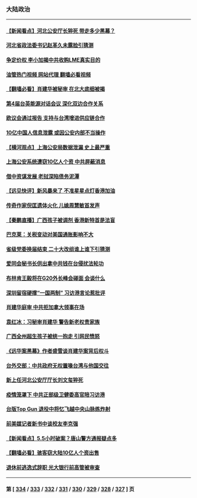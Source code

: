 ### 大陆政治
---
#### [【新闻看点】河北公安厅长猝死 带走多少黑幕？](../../pages/ncid277/n13774333.md?07062045) 
#### [河北省政法委书记赵革久未露脸引猜测](../../pages/ncid277/n13774573.md?07062045) 
#### [争定价权 李小加揭中共收购LME真实目的](../../pages/ncid277/n13774609.md?07062045) 
#### [油管热门视频 网站代理 翻墙必看视频](http://209.222.30.114:81/youtube.html?07062045)
#### [【翻墙必看】肖建华被秘审 在北大底细被揭](../../pages/ncid277/n13774429.md?07062045) 
#### [第4届台英能源对话会议 深化双边合作关系](../../pages/ncid277/n13774495.md?07062045) 
#### [欧议会通过报告 支持与台湾增进供应链合作](../../pages/ncid277/n13774466.md?07062045) 
#### [10亿中国人信息泄露 或因公安内部不当操作](../../pages/ncid277/n13774417.md?07062045) 
#### [【横河观点】上海公安局数据泄漏 史上最严重](../../pages/ncid277/n13774347.md?07062045) 
#### [上海公安系统遭窃10亿人个资 中共屏蔽消息](../../pages/ncid277/n13774299.md?07062045) 
#### [借中资谋发展 老挝深陷债务泥潭](../../pages/ncid277/n13774386.md?07062045) 
#### [【远见快评】新风暴来了 不准星星点灯香港加油](../../pages/ncid277/n13774321.md?07062045) 
#### [传奇作家倪匡遗体火化 儿媳周慧敏首发声](../../pages/ncid277/n13774312.md?07062045) 
#### [【秦鹏直播】广西孩子被调剂 香港新特首是法盲](../../pages/ncid277/n13774340.md?07062045) 
#### [巴克莱：关税变动对美国通胀影响不大](../../pages/ncid277/n13774227.md?07062045) 
#### [省级党委换届结束 二十大改组谁上谁下引猜测](../../pages/ncid277/n13774231.md?07062045) 
#### [爱同会秘书长供出拿中共钱在台侵扰法轮功](../../pages/ncid277/n13773953.md?07062045) 
#### [布林肯王毅将在G20外长峰会碰面 会谈什么](../../pages/ncid277/n13774153.md?07062045) 
#### [深圳留宿硬撑“一国两制” 习访港言论惹批评](../../pages/ncid277/n13774168.md?07062045) 
#### [肖建华庭审 中共拒加拿大领事在场](../../pages/ncid277/n13774155.md?07062045) 
#### [袁红冰：习秘审肖建华 警告新老权贵家族](../../pages/ncid277/n13774091.md?07062045) 
#### [广西全州超生孩子被统一抱走 引网民愤怒](../../pages/ncid277/n13773980.md?07062045) 
#### [《远华案黑幕》作者盛雪谈肖建华案背后权斗](../../pages/ncid277/n13773995.md?07062045) 
#### [台外交部：中共政府无权置喙台湾与他国交往](../../pages/ncid277/n13773963.md?07062045) 
#### [新上任河北公安厅厅长刘文玺猝死](../../pages/ncid277/n13773972.md?07062045) 
#### [疫情笼罩下 中共正部级卫健委高官陪习访港](../../pages/ncid277/n13773801.md?07062045) 
#### [台版Top Gun 退役中将忆飞越中央山脉练炸射](../../pages/ncid277/n13773720.md?07062045) 
#### [前美媒记者新书中谈校友李克强](../../pages/ncid277/n13773712.md?07062045) 
#### [【新闻看点】5.5小时破案？唐山警方通报疑点多](../../pages/ncid277/n13773559.md?07062045) 
#### [【翻墙必看】骇客窃大陆10亿人个资出售](../../pages/ncid277/n13773665.md?07062045) 
#### [退休前逃逸式辞职 光大银行前高管被审查](../../pages/ncid277/n13773639.md?07062045) 

---
#### 第 [ [334](./334.md?07062045) / [333](./333.md?07062045) / [332](./332.md?07062045) / [331](./331.md?07062045) / [330](./330.md?07062045) / [329](./329.md?07062045) / [328](./328.md?07062045) / [327](./327.md?07062045) ] 页
